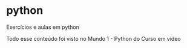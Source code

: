 # python
Exercícios e aulas em python

Todo esse conteúdo foi visto no Mundo 1 - Python do Curso em vídeo
